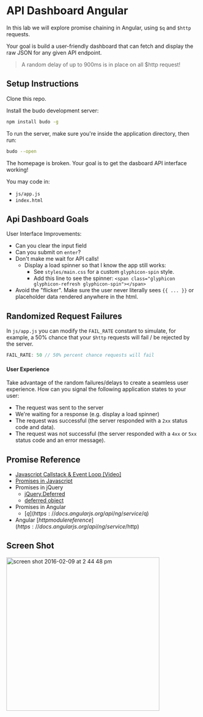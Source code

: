 # API Dashboard Angular
In this lab we will explore promise chaining in Angular, using `$q` and `$http` requests.

Your goal is build a user-friendly dashboard that can fetch and display the raw JSON for any given API endpoint.

> A random delay of up to 900ms is in place on all $http request!

## Setup Instructions
Clone this repo.

Install the budo development server:
```bash
npm install budo -g
```

To run the server, make sure you're inside the application directory, then run:

```bash
budo --open
```

The homepage is broken. Your goal is to get the dasboard API interface working!

You may code in:
* `js/app.js`
* `index.html`

## Api Dashboard Goals

User Interface Improvements:
* Can you clear the input field
* Can you submit on `enter`?
* Don't make me wait for API calls!
    * Display a load spinner so that I know the app still works:
        * See `styles/main.css` for a custom `glyphicon-spin` style.
        * Add this line to see the spinner: `<span class="glyphicon glyphicon-refresh glyphicon-spin"></span>`
* Avoid the "flicker". Make sure the user never literally sees `{{ ... }}` or placeholder data rendered anywhere in the html.

## Randomized Request Failures
In `js/app.js` you can modify the `FAIL_RATE` constant to simulate, for example, a 50% chance that your `$http` requests will fail / be rejected by the server.

```js
FAIL_RATE: 50 // 50% percent chance requests will fail
```

#### User Experience
Take advantage of the random failures/delays to create a seamless user experience. How can you signal the following application states to your user:

* The request was sent to the server
* We're waiting for a response (e.g. display a load spinner)
* The request was successful (the server responded with a `2xx` status code and data).
* The request was not successful (the server responded with a `4xx` or `5xx` status code and an error message).

## Promise Reference
* [Javascript Callstack & Event Loop [Video]](https://www.youtube.com/v/8aGhZQkoFbQ?start=255)
* [Promises in Javascript](https://developer.mozilla.org/en-US/docs/Web/JavaScript/Reference/Global_Objects/Promise)
* Promises in jQuery
    - [jQuery.Deferred](http://api.jquery.com/jQuery.Deferred/)
    - [deferred object](http://api.jquery.com/category/deferred-object/)
* Promises in Angular
    - [$q](https://docs.angularjs.org/api/ng/service/$q)
* Angular [$http module reference](https://docs.angularjs.org/api/ng/service/$http)

## Screen Shot
<img width="400" alt="screen shot 2016-02-09 at 2 44 48 pm" src="https://cloud.githubusercontent.com/assets/1489337/12933219/df607300-cf3b-11e5-9552-c1fd8ab0bb7e.png">
